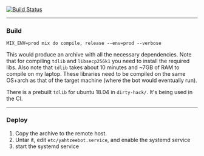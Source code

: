 [![Build Status](https://semaphoreci.com/api/v1/syfgkjasdkn/yahtzeebot/branches/master/badge.svg)](https://semaphoreci.com/syfgkjasdkn/yahtzeebot)

---

### Build

`MIX_ENV=prod mix do compile, release --env=prod --verbose`

This would produce an archive with all the necessary dependencies. Note that for compiling `tdlib` and `libsecp256k1` you need to install the required libs. Also note that `tdlib` takes about 10 minutes and ~7GB of RAM to compile on my laptop. These libraries need to be compiled on the same OS+arch as that of the target machine (where the bot would eventually run).

There is a prebuilt `tdlib` for ubuntu 18.04 in `dirty-hack/`. It's being used in the CI.

---

### Deploy

1. Copy the archive to the remote host.
2. Untar it, edit `etc/yahtzeebot.service`, and enable the systemd service
3. start the systemd service
